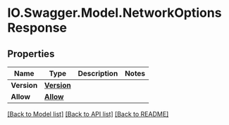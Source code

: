 # IO.Swagger.Model.NetworkOptionsResponse
## Properties

Name | Type | Description | Notes
------------ | ------------- | ------------- | -------------
**Version** | [**Version**](Version.md) |  | 
**Allow** | [**Allow**](Allow.md) |  | 

[[Back to Model list]](../README.md#documentation-for-models) [[Back to API list]](../README.md#documentation-for-api-endpoints) [[Back to README]](../README.md)

